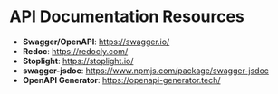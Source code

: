 # API Documentation Resources

- **Swagger/OpenAPI**: https://swagger.io/
- **Redoc**: https://redocly.com/
- **Stoplight**: https://stoplight.io/
- **swagger-jsdoc**: https://www.npmjs.com/package/swagger-jsdoc
- **OpenAPI Generator**: https://openapi-generator.tech/
